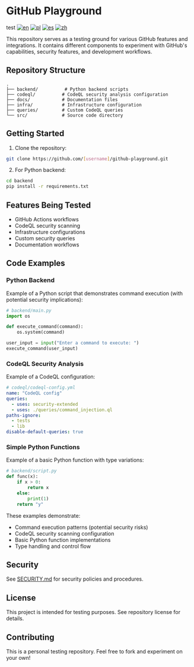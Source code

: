 # GitHub Playground
test
[![en](https://img.shields.io/badge/lang-en-red.svg)](README.md)
[![pl](https://img.shields.io/badge/lang-pl-green.svg)](docs/README.pl.md)
[![es](https://img.shields.io/badge/lang-es-yellow.svg)](docs/README.es.md)
[![zh](https://img.shields.io/badge/lang-zh-blue.svg)](docs/README.zh.md)

This repository serves as a testing ground for various GitHub features and integrations. It contains different components to experiment with GitHub's capabilities, security features, and development workflows.

## Repository Structure


```
.
├── backend/          # Python backend scripts
├── codeql/          # CodeQL security analysis configuration
├── docs/            # Documentation files
├── infra/           # Infrastructure configuration
├── queries/         # Custom CodeQL queries
└── src/             # Source code directory
```

## Getting Started

1. Clone the repository:
```bash
git clone https://github.com/[username]/github-playground.git
```

2. For Python backend:
```bash
cd backend
pip install -r requirements.txt
```

## Features Being Tested

- GitHub Actions workflows
- CodeQL security scanning
- Infrastructure configurations
- Custom security queries
- Documentation workflows

## Code Examples

### Python Backend
Example of a Python script that demonstrates command execution (with potential security implications):

```python
# backend/main.py
import os

def execute_command(command):
    os.system(command)

user_input = input("Enter a command to execute: ")
execute_command(user_input)
```

### CodeQL Security Analysis
Example of a CodeQL configuration:

```yaml
# codeql/codeql-config.yml
name: "CodeQL config"
queries:
  - uses: security-extended
  - uses: ./queries/command_injection.ql
paths-ignore:
  - tests
  - lib
disable-default-queries: true
```

### Simple Python Functions
Example of a basic Python function with type variations:

```python
# backend/script.py
def func(x):
    if x > 0:
        return x
    else:
        print(1)
    return "y"
```

These examples demonstrate:
- Command execution patterns (potential security risks)
- CodeQL security scanning configuration
- Basic Python function implementations
- Type handling and control flow

## Security

See [SECURITY.md](SECURITY.md) for security policies and procedures.

## License

This project is intended for testing purposes. See repository license for details.

## Contributing

This is a personal testing repository. Feel free to fork and experiment on your own!
